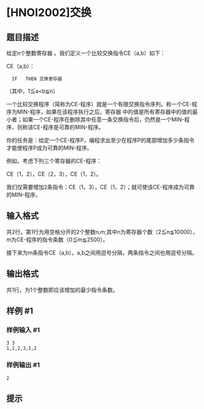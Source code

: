 # [HNOI2002]交换

## 题目描述

给定n个整数寄存器 。我们定义一个比较交换指令CE（a,b）如下：

CE（a,b）：

      IF   THEN 交换寄存器 

（其中，1≦a<b≦n）

一个比较交换程序（简称为CE-程序）就是一个有限交换指令序列。称一个CE-程序为MIN-程序，如果在该程序执行之后，寄存器 中的值是所有寄存器中的值的最小者；如果一个CE-程序在删除其中任意一条交换指令后，仍然是一个MIN-程序，则称该CE-程序是可靠的MIN-程序。

你的任务是：给定一个CE-程序P，编程求出至少在程序P的尾部增加多少条指令才能使程序P成为可靠的MIN-程序。

例如，考虑下列三个寄存器的CE-程序：

CE（1，2），CE（2，3），CE（1，2）。

我们仅需要增加2条指令：CE（1，3），CE（1，2）；就可使该CE-程序成为可靠的MIN-程序。


## 输入格式

共2行，第1行为用空格分开的2个整数n,m;其中n为寄存器个数（2≦n≦10000），m为CE-程序的指令条数（0≦m≦2500）。

接下来为m条指令CE（a,b），a,b之间用逗号分隔，两条指令之间也用逗号分隔。


## 输出格式

共1行，为1个整数即应该增加的最少指令条数。


## 样例 #1

### 样例输入 #1
```
3 3
1,2,2,3,1,2
```

### 样例输出 #1

```
2
```

## 提示


